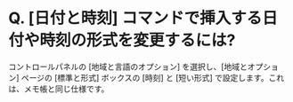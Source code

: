 # Q. \[日付と時刻\] コマンドで挿入する日付や時刻の形式を変更するには?

コントロールパネルの \[地域と言語のオプション\] を選択し、\[地域とオプション\] ページの \[標準と形式\] ボックスの \[時刻\] と \[短い形式\]
で設定します。これは、メモ帳と同じ仕様です。
